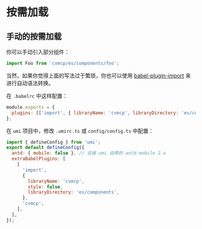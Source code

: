 # 按需加载

## 手动的按需加载

你可以手动引入部分组件：

```js
import Foo from 'cvmcp/es/components/foo';
```

当然，如果你觉得上面的写法过于繁琐，你也可以使用 [babel-plugin-import](https://github.com/ant-design/babel-plugin-import) 来进行自动语法转换。

在 `.babelrc` 中这样配置：

```js
module.exports = {
  plugins: [['import', { libraryName: 'cvmcp', libraryDirectory: 'es/components', style: false }]],
};
```

在 `umi` 项目中，修改 `.umirc.ts` 或 `config/config.ts` 中配置：

```js
import { defineConfig } from 'umi';
export default defineConfig({
  antd: { mobile: false }, // 去掉 umi 自带的 antd-mobile 2.x
  extraBabelPlugins: [
    [
      'import',
      {
        libraryName: 'cvmcp',
        style: false,
        libraryDirectory: 'es/components',
      },
      'cvmcp',
    ],
  ],
});
```
